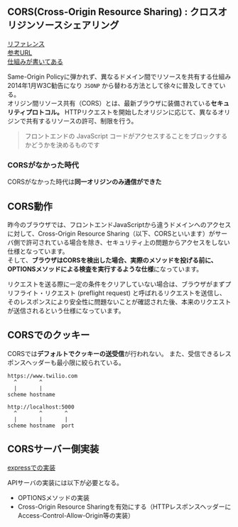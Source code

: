 ## CORS(Cross-Origin Resource Sharing) : クロスオリジンソースシェアリング

[リファレンス](https://develwoper.mozilla.org/ja/docs/Glossary/CORS)  
[参考URL](https://qiita.com/ryosuketter/items/a60a2bc0220a5cbff17e)  
[仕組みが書いてある](https://www.twilio.com/blog/add-cors-support-express-typescript-api-jp)

Same-Origin Policyに弾かれず、異なるドメイン間でリソースを共有する仕組み  
2014年1月W3C勧告になり `JSONP` から替わる方法として徐々に普及してきている。  
オリジン間リソース共有（CORS）とは、最新ブラウザに装備されている**セキュリティプロトコル。**
HTTPリクエストを開始したオリジンに応じて、異なるオリジンで共有するリソースの許可、制限を行う。
>フロントエンドの JavaScript コードがアクセスすることをブロックするかどうかを決めるものです

### CORSがなかった時代

CORSがなかった時代は**同一オリジンのみ通信ができた**

## CORS動作

昨今のブラウザでは、フロントエンドJavaScriptから違うドメインへのアクセスに対して、Cross-Origin Resource Sharing（以下、CORSといいます）がサーバ側で許可されている場合を除き、セキュリティ上の問題からアクセスをしない仕様となっています。  
そして、**ブラウザはCORSを検出した場合、実際のメソッドを投げる前に、OPTIONSメソッドによる検査を実行するような仕様**になっています。

リクエストを送る際に一定の条件をクリアしていない場合は、ブラウザがまずプリフライト・リクエスト (preflight request) と呼ばれるリクエストを送信し、そのレスポンスにより安全性に問題ないことが確認された後、本来のリクエストが送信されるという仕様になっています。

## CORSでのクッキー

CORSでは**デフォルトでクッキーの送受信**が行われない。
また、受信できるレスポンスヘッダーも最小限に絞られている。

```
https://www.twilio.com
  ^       ^
  |       |
scheme hostname

http://localhost:5000
  ^       ^       ^
  |       |       |
scheme hostname  port
```

## CORSサーバー側実装

[expressでの実装](https://s8a.jp/node-js-express-http-options#%E3%81%BE%E3%81%A8%E3%82%81)

APIサーバの実装には以下が必要となる。

- OPTIONSメソッドの実装
- Cross-Origin Resource Sharingを有効にする（HTTPレスポンスヘッダーにAccess-Control-Allow-Origin等の実装）
